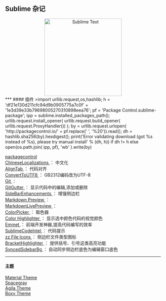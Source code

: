 ## Sublime 杂记  
<div align=center>
<img src="https://upload.wikimedia.org/wikipedia/en/4/4c/Sublime_Text_Logo.png" width="250" height="250" alt="Sublime Text"/>
</div>
***
#### 插件  
>import urllib.request,os,hashlib; h = 'df21e130d211cfc94d9b0905775a7c0f' + '1e3d39e33b79698005270310898eea76'; pf = 'Package Control.sublime-package'; ipp = sublime.installed_packages_path(); urllib.request.install_opener( urllib.request.build_opener( urllib.request.ProxyHandler()) ); by = urllib.request.urlopen( 'http://packagecontrol.io/' + pf.replace(' ', '%20')).read(); dh = hashlib.sha256(by).hexdigest(); print('Error validating download (got %s instead of %s), please try manual install' % (dh, h)) if dh != h else open(os.path.join( ipp, pf), 'wb' ).write(by)

[packagecontrol       ](https://packagecontrol.io/)  
[ChineseLocalizations ](https://github.com/rexdf/ChineseLocalization)                   ： 中文化  
[AlignTab             ](https://github.com/randy3k/AlignTab)                            ： 代码对齐  
[ConvertToUTF8        ](https://github.com/seanliang/ConvertToUTF8)                     ： GB2312编码改为UTF-8  
[Git                  ](https://github.com/kemayo/sublime-text-git)                     ：  
[GitGutter            ](https://github.com/jisaacks/GitGutter)                          ： 显示代码中的编辑,添加或删除  
[SideBarEnhancements  ](https://github.com/SideBarEnhancements-org/SideBarEnhancements) ： 增强侧边栏  
[Markdown Preview     ](https://github.com/revolunet/sublimetext-markdown-preview)      ：  
[MarkdownLivePreview  ](https://github.com/math2001/MarkdownLivePreview)                ：  
[ColorPicker          ](https://github.com/weslly/ColorPicker)                          ： 取色器  
[Color Highlighter    ](https://github.com/Monnoroch/ColorHighlighter)                  ： 显示选中颜色代码的视觉颜色  
[Emmet                ](https://github.com/sergeche/emmet-sublime)                      ： 前端开发神器,提高代码编写的效率  
[SublimeCodeIntel     ](https://github.com/SublimeCodeIntel/SublimeCodeIntel)           ： 代码提示  
[zz File Icons        ](https://github.com/ihodev/sublime-file-icons)                   ： 侧边栏文件类型图标  
[BracketHighlighter   ](https://github.com/facelessuser/BracketHighlighter)             ： 提供括号、引号这类高亮功能  
[SyncedSidebarBg      ](https://github.com/aziz/SublimeSyncedSidebarBg)                 ： 自动同步侧边栏底色为编辑窗口底色  

***
#### 主题  
[Material Theme ](https://github.com/equinusocio/material-theme)  
[Spacegray      ](https://github.com/kkga/spacegray)  
[Agila Theme    ](https://github.com/arvi/Agila-Theme)  
[Boxy Theme     ](https://github.com/ihodev/sublime-boxy)  